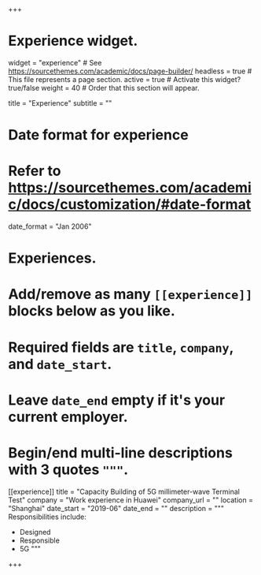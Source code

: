 +++
# Experience widget.
widget = "experience"  # See https://sourcethemes.com/academic/docs/page-builder/
headless = true  # This file represents a page section.
active = true  # Activate this widget? true/false
weight = 40  # Order that this section will appear.

title = "Experience"
subtitle = ""

# Date format for experience
#   Refer to https://sourcethemes.com/academic/docs/customization/#date-format
date_format = "Jan 2006"

# Experiences.
#   Add/remove as many `[[experience]]` blocks below as you like.
#   Required fields are `title`, `company`, and `date_start`.
#   Leave `date_end` empty if it's your current employer.
#   Begin/end multi-line descriptions with 3 quotes `"""`.
[[experience]]
  title = "Capacity Building of 5G millimeter-wave Terminal Test"
  company = "Work experience in Huawei"
  company_url = ""
  location = "Shanghai"
  date_start = "2019-06"
  date_end = ""
  description = """
  Responsibilities include:
  
  * Designed
  * Responsible
  * 5G 
  """

+++

